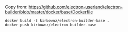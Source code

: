 Copy from: https://github.com/electron-userland/electron-builder/blob/master/docker/base/Dockerfile

```
docker build -t kirbownz/electron-builder-base .
docker push kirbownz/electron-builder-base
```
